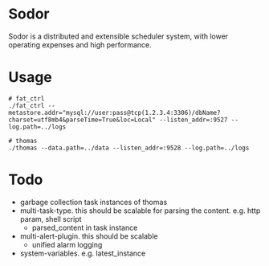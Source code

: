 # Sodor
Sodor is a distributed and extensible scheduler system, with lower operating expenses and high performance.

# Usage
```shell
# fat_ctrl
./fat_ctrl --metastore.addr="mysql://user:pass@tcp(1.2.3.4:3306)/dbName?charset=utf8mb4&parseTime=True&loc=Local" --listen_addr=:9527 --log.path=../logs

# thomas
./thomas --data.path=../data --listen_addr=:9528 --log.path=../logs
```

# Todo
* garbage collection task instances of thomas
* multi-task-type. this should be scalable for parsing the content. e.g. http param, shell script
  * parsed_content in task instance
* multi-alert-plugin. this should be scalable
  * unified alarm logging
* system-variables. e.g. latest_instance